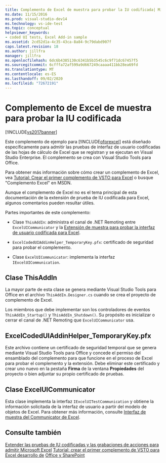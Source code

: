 ```yaml
---
title: Complemento de Excel de muestra para probar la IU codificada| Microsoft Docs
ms.date: 11/15/2016
ms.prod: visual-studio-dev14
ms.technology: vs-ide-test
ms.topic: conceptual
helpviewer_keywords:
- coded UI tests, Excel Add-in sample
ms.assetid: 2cd52d1a-4c35-43ca-8a84-9c79dabd907f
caps.latest.revision: 18
ms.author: jillfra
manager: jillfra
ms.openlocfilehash: 6dc6b4385130c6341b5b3545c6c9f71dc67457f5
ms.sourcegitcommit: 6cfffa72af599a9d667249caaaa411bb28ea69fd
ms.translationtype: MT
ms.contentlocale: es-ES
ms.lasthandoff: 09/02/2020
ms.locfileid: "72672191"
---
```

# <a name="sample-excel-add-in-for-coded-ui-testing"></a>Complemento de Excel de muestra para probar la IU codificada
[!INCLUDE[vs2017banner](../includes/vs2017banner.md)]

Este complemento de ejemplo para [!INCLUDE[ofprexcel](../includes/ofprexcel-md.md)] está diseñado específicamente para admitir las pruebas de interfaz de usuario codificadas de las hojas de cálculo de Excel que se registran y se ejecutan en Visual Studio Enterprise. El complemento se crea con Visual Studio Tools para Office.

 Para obtener más información sobre cómo crear un complemento de Excel, vea [Tutorial: Crear el primer complemento de VSTO para Excel](https://msdn.microsoft.com/library/a855e2be-3ecf-4112-a7f5-ec0f7fad3b5f) o busque "Complemento Excel" en MSDN.

 Aunque el complemento de Excel no es el tema principal de esta documentación de la extensión de prueba de IU codificada para Excel, algunos comentarios pueden resultar útiles.

 Partes importantes de este complemento:

- Clase `ThisAddIn`: administra el canal de .NET Remoting entre `ExcelUICommunicator` y la [Extensión de muestra para probar la interfaz de usuario codificada para Excel](../test/sample-coded-ui-test-extension-for-excel.md).

- `ExcelCodedUIAddinHelper_TemporaryKey.pfx`: certificado de seguridad para probar el complemento.

- Clase `ExcelUICommunicator`: implementa la interfaz `IExcelUICommunication`.

## <a name="thisaddin-class"></a>Clase ThisAddIn
 La mayor parte de esta clase se genera mediante Visual Studio Tools para Office en el archivo `ThisAddIn.Designer.cs` cuando se crea el proyecto de complemento de Excel.

 Los miembros que debe implementar son los controladores de eventos `ThisAddIn_Startup()` y `ThisAddIn_Shutdown()`. Su propósito es inicializar o cerrar el canal de .NET Remoting que `ExcelUICommunicator` usa.

## <a name="excelcodeduiaddinhelper_temporarykeypfx"></a>ExcelCodedUIAddinHelper_TemporaryKey.pfx
 Este archivo contiene un certificado de seguridad temporal que se genera mediante Visual Studio Tools para Office y concede el permiso del ensamblado del complemento para que funcione en el proceso de Excel para probar el complemento y la extensión. Debe eliminar este certificado y crear uno nuevo en la pestaña **Firma** de la ventana **Propiedades** del proyecto o bien adjuntar su propio certificado de pruebas.

## <a name="exceluicommunicator-class"></a>Clase ExcelUICommunicator
 Esta clase implementa la interfaz `IExcelUITestCommunication` y obtiene la información solicitada de la interfaz de usuario a partir del modelo de objetos de Excel. Para obtener más información, consulte [Interfaz de muestra del Communicator de Excel](../test/sample-excel-communicator-interface.md).

## <a name="see-also"></a>Consulte también
 [Extender las pruebas de IU codificadas y las grabaciones de acciones para admitir Microsoft Excel](../test/extending-coded-ui-tests-and-action-recordings-to-support-microsoft-excel.md) [Tutorial: crear el primer complemento de VSTO para Excel desarrollo de](https://msdn.microsoft.com/library/a855e2be-3ecf-4112-a7f5-ec0f7fad3b5f) [Office y SharePoint](https://msdn.microsoft.com/library/2ddec047-263a-4901-a54c-a15fc8472329)
